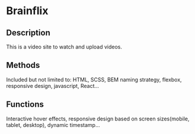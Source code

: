 # Brainflix #
## Description ##

This is a video site to watch and upload videos.

## Methods ##

Included but not limited to: HTML, SCSS, BEM naming strategy, flexbox, responsive design, javascript, React...
## Functions ##

Interactive hover effects, responsive design based on screen sizes(mobile, tablet, desktop), dynamic timestamp...